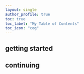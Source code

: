 ```yaml
---
layout: single
author_profile: true
toc: true
toc_label: "My Table of Contents"
toc_icon: "cog"
---
```


## getting started

## continuing
